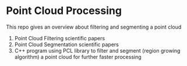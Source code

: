 # Point Cloud Processing

This repo gives an overview about filtering and segmenting a point cloud

1. Point Cloud Filtering scientific papers
2. Point Cloud Segmentation scientific papers
3. C++ program using PCL library to filter and segment (region growing algorithm) a point cloud for further faster processing
